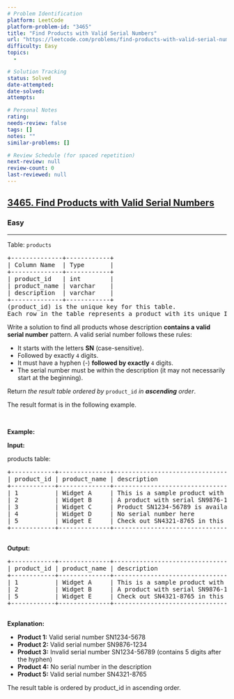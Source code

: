 ```yaml
---
# Problem Identification
platform: LeetCode
platform-problem-id: "3465"
title: "Find Products with Valid Serial Numbers"
url: "https://leetcode.com/problems/find-products-with-valid-serial-numbers"
difficulty: Easy
topics:
  -

# Solution Tracking
status: Solved
date-attempted:
date-solved:
attempts:

# Personal Notes
rating:
needs-review: false
tags: []
notes: ""
similar-problems: []

# Review Schedule (for spaced repetition)
next-review: null
review-count: 0
last-reviewed: null
---
```


<h2><a href="https://leetcode.com/problems/find-products-with-valid-serial-numbers">3465. Find Products with Valid Serial Numbers</a></h2><h3>Easy</h3><hr><p>Table: <code>products</code></p>

<pre>
+--------------+------------+
| Column Name  | Type       |
+--------------+------------+
| product_id   | int        |
| product_name | varchar    |
| description  | varchar    |
+--------------+------------+
(product_id) is the unique key for this table.
Each row in the table represents a product with its unique ID, name, and description.
</pre>

<p>Write a solution to find all products whose description <strong>contains a valid serial number</strong> pattern. A valid serial number follows these rules:</p>

<ul>
	<li>It starts with the letters <strong>SN</strong>&nbsp;(case-sensitive).</li>
	<li>Followed by exactly <code>4</code> digits.</li>
	<li>It must have a hyphen (-) <strong>followed by exactly</strong> <code>4</code> digits.</li>
	<li>The serial number must be within the description (it may not necessarily start at the beginning).</li>
</ul>

<p>Return <em>the result table&nbsp;ordered by</em> <code>product_id</code> <em>in <strong>ascending</strong> order</em>.</p>

<p>The result format is in the following example.</p>

<p>&nbsp;</p>
<p><strong class="example">Example:</strong></p>

<div class="example-block">
<p><strong>Input:</strong></p>

<p>products table:</p>

<pre class="example-io">
+------------+--------------+------------------------------------------------------+
| product_id | product_name | description                                          |
+------------+--------------+------------------------------------------------------+
| 1          | Widget A     | This is a sample product with SN1234-5678            |
| 2          | Widget B     | A product with serial SN9876-1234 in the description |
| 3          | Widget C     | Product SN1234-56789 is available now                |
| 4          | Widget D     | No serial number here                                |
| 5          | Widget E     | Check out SN4321-8765 in this description            |
+------------+--------------+------------------------------------------------------+
    </pre>

<p><strong>Output:</strong></p>

<pre class="example-io">
+------------+--------------+------------------------------------------------------+
| product_id | product_name | description                                          |
+------------+--------------+------------------------------------------------------+
| 1          | Widget A     | This is a sample product with SN1234-5678            |
| 2          | Widget B     | A product with serial SN9876-1234 in the description |
| 5          | Widget E     | Check out SN4321-8765 in this description            |
+------------+--------------+------------------------------------------------------+
    </pre>

<p><strong>Explanation:</strong></p>

<ul>
	<li><strong>Product 1:</strong> Valid serial number SN1234-5678</li>
	<li><strong>Product 2:</strong> Valid serial number SN9876-1234</li>
	<li><strong>Product 3:</strong> Invalid serial number SN1234-56789 (contains 5 digits after the hyphen)</li>
	<li><strong>Product 4:</strong> No serial number in the description</li>
	<li><strong>Product 5:</strong> Valid serial number SN4321-8765</li>
</ul>

<p>The result table is ordered by product_id in ascending order.</p>
</div>
